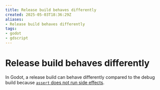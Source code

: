 ```yaml
---
title: Release build behaves differently
created: 2025-05-03T18:36:29Z
aliases:
- Release build behaves differently
tags:
- godot
- gdscript
---
```


# Release build behaves differently

In Godot, a release build can behave differently compared to the debug build because [`assert` does not run side effects](gdscript-assert-side-effects.md).
